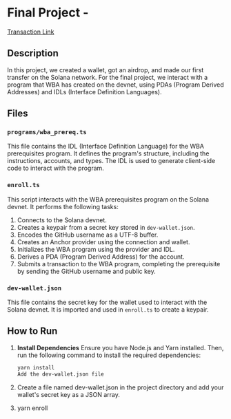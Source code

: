 # Final Project - 

[Transaction Link]( https://explorer.solana.com/tx/5rxowDwgcvkYGUHXxjmDdxez3hdNd7TYpKtQcd2KtFKVbk4UrxhcMKfEhJrNE61cAHeSWn2e6xAWbX8hP15Amtc4?cluster=devnet)

## Description
In this project, we created a wallet, got an airdrop, and made our first transfer on the Solana network. For the final project, we interact with a program that WBA has created on the devnet, using PDAs (Program Derived Addresses) and IDLs (Interface Definition Languages).

## Files

### `programs/wba_prereq.ts`
This file contains the IDL (Interface Definition Language) for the WBA prerequisites program. It defines the program's structure, including the instructions, accounts, and types. The IDL is used to generate client-side code to interact with the program.

### `enroll.ts`
This script interacts with the WBA prerequisites program on the Solana devnet. It performs the following tasks:
1. Connects to the Solana devnet.
2. Creates a keypair from a secret key stored in `dev-wallet.json`.
3. Encodes the GitHub username as a UTF-8 buffer.
4. Creates an Anchor provider using the connection and wallet.
5. Initializes the WBA program using the provider and IDL.
6. Derives a PDA (Program Derived Address) for the account.
7. Submits a transaction to the WBA program, completing the prerequisite by sending the GitHub username and public key.

### `dev-wallet.json`
This file contains the secret key for the wallet used to interact with the Solana devnet. It is imported and used in `enroll.ts` to create a keypair.

## How to Run

1. **Install Dependencies**
   Ensure you have Node.js and Yarn installed. Then, run the following command to install the required dependencies:
   ```sh
   yarn install
   Add the dev-wallet.json file

2. Create a file named dev-wallet.json in the project directory and add your wallet's secret key as a JSON array.

3. yarn  enroll
